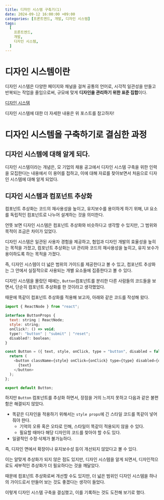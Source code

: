 ```yaml
---
title: 디자인 시스템 구축기(1)
date: 2024-09-12 16:00:00 +09:00
categories: [프론트엔드, 개발, 디자인 시스템]
tags:
  [
    프론트엔드,
    개발,
    디자인 시스템,
  ]
---
```


# 디자인 시스템이란
디자인 시스템은 다양한 페이지와 채널을 걸쳐 공통의 언어로, 시각적 일관성을 만들고 반복되는 작업을 줄임으로써, 규모에 맞게 **디자인을 관리하기 위한 표준 집합**이다. 

[디자인 시스템](https://by-hoon.github.io/posts/%EB%94%94%EC%9E%90%EC%9D%B8-%EC%8B%9C%EC%8A%A4%ED%85%9C/)

디자인 시스템에 대한 더 자세한 내용은 위 포스트를 참고하자!

# 디자인 시스템을 구축하기로 결심한 과정

## 디자인 시스템에 대해 알게 되다.
디자인 시스템이라는 개념은, 모 기업의 채용 공고에서 디자인 시스템 구축을 위한 인력을 모집한다는 내용에서 이 용어를 접하고, 이에 대해 자료를 찾아보면서 처음으로 디자인 시스템에 대해 알게 되었다.

## 디자인 시스템과 컴포넌트 추상화
컴포넌트 추상화는 코드의 재사용성을 높이고, 유지보수를 용이하게 하기 위해, UI 요소를 독립적인 컴포넌트로 나누어 설계하는 것을 의미한다.

언뜻 보면 디자인 시스템은 컴포넌트 추상화와 비슷하다고 생각할 수 있지만, 그 범위와 목적이 조금은 차이가 있었다.

디자인 시스템은 일관된 사용자 경험을 제공하고, 협업과 디자인 개발의 효율성을 높히는 목적을 가졌고, 컴포넌트 추상화는 UI 관리와 코드의 재사용성을 높히고, 유지 보수가 용이하도록 하는 목적을 가졌다.

즉, 디자인 시스템이 더 넓은 범위의 가이드를 제공한다고 볼 수 있고, 컴포넌트 추상화는 그 안에서 실질적으로 사용되는 개별 요소들에 집중한다고 볼 수 있다.

디자인 시스템을 몰랐던 때에는, `Button`컴포넌트를 분리한 다른 사람들의 코드들을 보면서, 단순히 컴포넌트 추상화를 한 것이라고 생각했었다. 

때문에 똑같이 컴포넌트 추상화를 적용해 보고자, 아래와 같은 코드를 작성해 왔다. 

```js
import { ReactNode } from "react";

interface ButtonProps {
  text: string | ReactNode;
  style: string;
  onClick?: () => void;
  type?: "button" | "submit" | "reset";
  disabled?: boolean;
}

const Button = ({ text, style, onClick, type = "button", disabled = false }: ButtonProps) => {
  return (
    <button className={style} onClick={onClick} type={type} disabled={disabled}>
      {text}
    </button>
  );
};

export default Button;
```

하지만 `Button` 컴포넌트를 추상화 하면서, 장점을 거의 느끼지 못하고 다음과 같은 불편함은 해결되지 않았다.

- 똑같은 디자인을 적용하기 위해서는 `style props`에 긴 스타일 코드를 똑같이 넣어줘야 한다.
  - 기억의 오류 혹은 오타로 인해, 스타일이 똑같이 적용되지 않을 수 있다.
  - 필요할 때마다 해당 디자인의 코드를 찾아야 할 수도 있다.
- 일괄적인 수정·삭제가 불가능하다.

즉, 디자인 면에서 확장이나 유지보수성 등이 개선되지 않았다고 볼 수 있다.

이는 알맞게 추상화가 되지 않은 점도 있지만, 디자인 시스템을 알게 되면서, 디자인적으로도 세부적인 추상화가 더 필요하다는 것을 깨달았다.

때문에 컴포넌트 추상화로써 개선할 수도 있지만, 더 넓은 범위인 디자인 시스템을 하나의 가이드로서 만들어 보는 것도 좋겠다는 생각이 들었다.

이렇게 디자인 시스템 구축을 결심했고, 이를 기록하는 것도 도전해 보기로 했다.